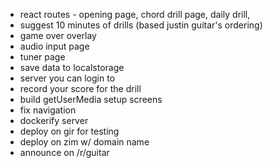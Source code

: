  * react routes - opening page, chord drill page, daily drill,
 * suggest 10 minutes of drills (based justin guitar's ordering)
 * game over overlay
 * audio input page
 * tuner page
 * save data to localstorage
 * server you can login to
 * record your score for the drill
 * build getUserMedia setup screens
 * fix navigation
 * dockerify server
 * deploy on gir for testing
 * deploy on zim w/ domain name
 * announce on /r/guitar
